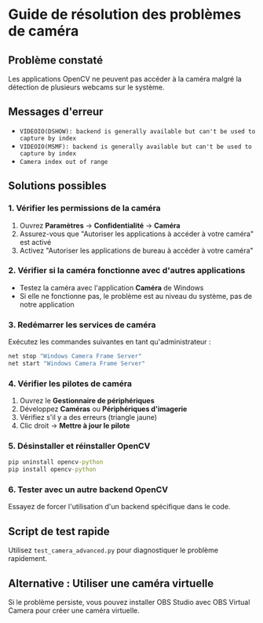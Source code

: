 # Guide de résolution des problèmes de caméra

## Problème constaté
Les applications OpenCV ne peuvent pas accéder à la caméra malgré la détection de plusieurs webcams sur le système.

## Messages d'erreur
- `VIDEOIO(DSHOW): backend is generally available but can't be used to capture by index`
- `VIDEOIO(MSMF): backend is generally available but can't be used to capture by index`
- `Camera index out of range`

## Solutions possibles

### 1. Vérifier les permissions de la caméra
1. Ouvrez **Paramètres** → **Confidentialité** → **Caméra**
2. Assurez-vous que "Autoriser les applications à accéder à votre caméra" est activé
3. Activez "Autoriser les applications de bureau à accéder à votre caméra"

### 2. Vérifier si la caméra fonctionne avec d'autres applications
- Testez la caméra avec l'application **Caméra** de Windows
- Si elle ne fonctionne pas, le problème est au niveau du système, pas de notre application

### 3. Redémarrer les services de caméra
Exécutez les commandes suivantes en tant qu'administrateur :
```cmd
net stop "Windows Camera Frame Server"
net start "Windows Camera Frame Server"
```

### 4. Vérifier les pilotes de caméra
1. Ouvrez le **Gestionnaire de périphériques**
2. Développez **Caméras** ou **Périphériques d'imagerie**
3. Vérifiez s'il y a des erreurs (triangle jaune)
4. Clic droit → **Mettre à jour le pilote**

### 5. Désinstaller et réinstaller OpenCV
```cmd
pip uninstall opencv-python
pip install opencv-python
```

### 6. Tester avec un autre backend OpenCV
Essayez de forcer l'utilisation d'un backend spécifique dans le code.

## Script de test rapide
Utilisez `test_camera_advanced.py` pour diagnostiquer le problème rapidement.

## Alternative : Utiliser une caméra virtuelle
Si le problème persiste, vous pouvez installer OBS Studio avec OBS Virtual Camera pour créer une caméra virtuelle.
